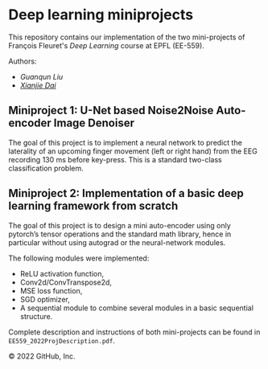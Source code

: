 # Deep learning miniprojects

This repository contains our implementation of the two mini-projects of François Fleuret's _Deep Learning_ course at EPFL (EE-559).

Authors:
* *Guanqun Liu*
* [*Xianjie Dai*](https://github.com/xianjiedai)

## Miniproject 1: U-Net based Noise2Noise Auto-encoder Image Denoiser
The goal of this project is to implement a neural network to predict the laterality of an upcoming finger movement (left or right hand) from the EEG recording 130 ms before key-press. This is a standard two-class classification problem.


## Miniproject 2: Implementation of a basic deep learning framework from scratch 
The goal of this project is to design a mini auto-encoder using only pytorch’s tensor operations and the standard math library, hence in particular without using autograd or the neural-network modules.

The following modules were implemented:
- ReLU activation function,
- Conv2d/ConvTranspose2d,
- MSE loss function,
- SGD optimizer,
- A sequential module to combine several modules in a basic sequential structure.

Complete description and instructions of both mini-projects can be found in `EE559_2022ProjDescription.pdf`.

© 2022 GitHub, Inc.
